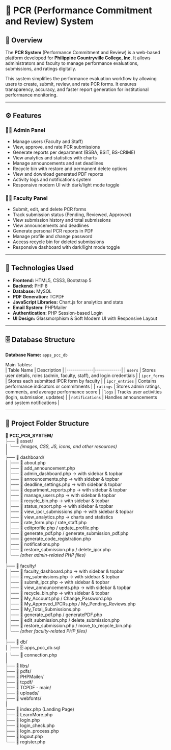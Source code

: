 # 📘 PCR (Performance Commitment and Review) System  

## 🏫 Overview  
The **PCR System** (Performance Commitment and Review) is a web-based platform developed for **Philippine Countryville College, Inc.** It allows administrators and faculty to manage performance evaluations, submissions, and ratings digitally.  

This system simplifies the performance evaluation workflow by allowing users to create, submit, review, and rate PCR forms. It ensures transparency, accuracy, and faster report generation for institutional performance monitoring.  

---

## ⚙️ Features  

### 👩‍💼 Admin Panel  
- Manage users (Faculty and Staff)  
- View, approve, and rate PCR submissions  
- Generate reports per department (BSBA, BSIT, BS-CRIME)  
- View analytics and statistics with charts  
- Manage announcements and set deadlines  
- Recycle bin with restore and permanent delete options  
- View and download generated PDF reports  
- Activity logs and notifications system  
- Responsive modern UI with dark/light mode toggle  

### 👨‍🏫 Faculty Panel  
- Submit, edit, and delete PCR forms  
- Track submission status (Pending, Reviewed, Approved)  
- View submission history and total submissions  
- View announcements and deadlines  
- Generate personal PCR reports in PDF  
- Manage profile and change password  
- Access recycle bin for deleted submissions  
- Responsive dashboard with dark/light mode toggle  

---

## 🧰 Technologies Used  
- **Frontend:** HTML5, CSS3, Bootstrap 5  
- **Backend:** PHP 8  
- **Database:** MySQL  
- **PDF Generation:** TCPDF  
- **JavaScript Libraries:** Chart.js for analytics and stats  
- **Email System:** PHPMailer  
- **Authentication:** PHP Session-based Login  
- **UI Design:** Glassmorphism & Soft Modern UI with Responsive Layout  

---

## 🗄️ Database Structure  
**Database Name:** `apps_pcc_db`  

Main Tables:  
| Table Name | Description |
|-------------|-------------|
| `users` | Stores user details, roles (admin, faculty, staff), and login credentials |
| `ipcr_forms` | Stores each submitted IPCR form by faculty |
| `ipcr_entries` | Contains performance indicators or commitments |
| `ratings` | Stores admin ratings, comments, and average performance score |
| `logs` | Tracks user activities (login, submission, updates) |
| `notifications` | Handles announcements and system notifications |

---

## 📂 Project Folder Structure  

📁 **PCC_PCR_SYSTEM/**  
├── 📁 asset/  
│   └── *(images, CSS, JS, icons, and other resources)*  
│  
├── 📁 dashboard/  
│   ├── 📄 about.php  
│   ├── 📄 add_announcement.php  
│   ├── 📄 admin_dashboard.php  → with sidebar & topbar  
│   ├── 📄 announcements.php    → with sidebar & topbar  
│   ├── 📄 deadline_settings.php → with sidebar & topbar  
│   ├── 📄 department_reports.php → with sidebar & topbar  
│   ├── 📄 manage_users.php     → with sidebar & topbar  
│   ├── 📄 recycle_bin.php      → with sidebar & topbar  
│   ├── 📄 status_report.php    → with sidebar & topbar  
│   ├── 📄 view_ipcr_submissions.php → with sidebar & topbar  
│   ├── 📄 view_analytics.php   → charts and statistics  
│   ├── 📄 rate_form.php / rate_staff.php  
│   ├── 📄 editprofile.php / update_profile.php  
│   ├── 📄 generate_pdf.php / generate_submission_pdf.php  
│   ├── 📄 generate_code_registration.php  
│   ├── 📄 notifications.php  
│   ├── 📄 restore_submission.php / delete_ipcr.php  
│   └── *(other admin-related PHP files)*  
│  
├── 📁 faculty/  
│   ├── 📄 faculty_dashboard.php → with sidebar & topbar  
│   ├── 📄 my_submissions.php    → with sidebar & topbar  
│   ├── 📄 submit_ipcr.php       → with sidebar & topbar  
│   ├── 📄 view_announcements.php → with sidebar & topbar  
│   ├── 📄 recycle_bin.php       → with sidebar & topbar  
│   ├── 📄 My_Account.php / Change_Password.php  
│   ├── 📄 My_Approved_IPCRs.php / My_Pending_Reviews.php  
│   ├── 📄 My_Total_Submissions.php  
│   ├── 📄 generate_pdf.php / generatePDF.php  
│   ├── 📄 edit_submission.php / delete_submission.php  
│   ├── 📄 restore_submission.php / move_to_recycle_bin.php  
│   └── *(other faculty-related PHP files)*  
│  
├── 📁 db/  
│   ├── 🗄️ apps_pcc_db.sql  
│   └── 📄 connection.php  
│  
├── 📁 libs/  
├── 📁 pdfs/  
├── 📁 PHPMailer/  
├── 📁 tcpdf/  
├── 📁 TCPDF - main/  
├── 📁 uploads/  
├── 📁 webfonts/  
│  
├── 📄 index.php (Landing Page)  
├── 📄 LearnMore.php  
├── 📄 login.php  
├── 📄 login_check.php  
├── 📄 login_process.php  
├── 📄 logout.php  
└── 📄 register.php  



